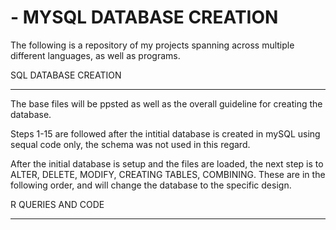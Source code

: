 #  - MYSQL DATABASE CREATION
The following is a repository of my projects spanning across multiple different languages, as well as programs.

SQL DATABASE CREATION
________


The base files will be ppsted as well as the overall guideline for creating the database.

Steps 1-15 are followed after the intitial database is created in mySQL using sequal code only, the schema was not used in this regard.

After the initial database is setup and the files are loaded, the next step is to ALTER, DELETE, MODIFY, CREATING TABLES, COMBINING. These are in the following order, and will change the database to the specific design.



R QUERIES AND CODE
___________
